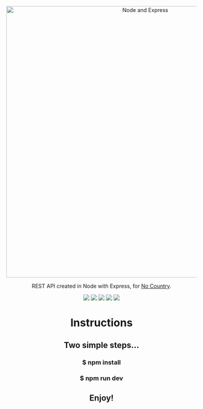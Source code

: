 <p align="center">
  <a href="https://expressjs.com/es/" target="blank"><img src="https://www.comaporter.com/wp-content/uploads/2021/05/curso-gratis-backend-node-js-express.jpg" width="720" alt="Node and Express" /></a>
</p>

[circleci-image]: https://img.shields.io/circleci/build/github/nestjs/nest/master?token=abc123def456
[circleci-url]: https://circleci.com/gh/nestjs/nest

  <p align="center">REST API created in Node with Express, for <a href="http://nodejs.org" target="_blank">No Country</a>.</p>

<p align="center">  
      <img src="https://img.shields.io/badge/Node.js-339933?style=for-the-badge&logo=nodedotjs&logoColor=white">
  <img src="https://img.shields.io/badge/Express.js-000000?style=for-the-badge&logo=express&logoColor=white">
  <img src="https://img.shields.io/badge/MongoDB-white?style=for-the-badge&logo=mongodb&logoColor=4EA94B">
  <img src="https://img.shields.io/badge/Mongoose-00C58E?style=for-the-badge">
    <img src="https://img.shields.io/badge/Heroku-430098?style=for-the-badge&logo=heroku&logoColor=white">
<p/>

<h1 align="center"> Instructions </h1>
<h2 align="center">Two simple steps... </h2>
<h3 align="center"> $ npm install </h3>
<h3 align="center"> $ npm run dev </h3>

<h2 align="center">Enjoy!</h2>
